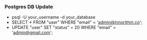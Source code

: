 ### Postgres DB Update

- psql -U your_username -d your_database
- SELECT * FROM "user" WHERE "email" = 'admin@innorithm.co';   
- UPDATE "user"
   SET "status" = 20
   WHERE "email" = 'admin@gmail.com';

